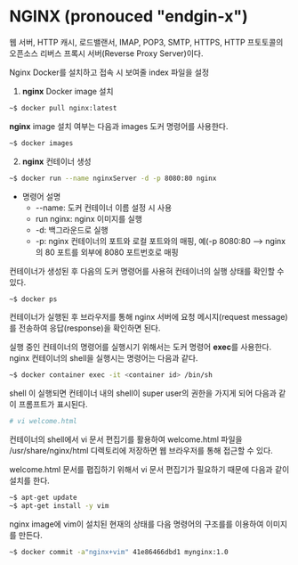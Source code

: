 # NGINX (pronouced "endgin-x")
 
 웹 서버, HTTP 캐시, 로드밸랜서, IMAP, POP3, SMTP, HTTPS, HTTP
 프토토콜의 오픈소스 리버스 프록시 서버(Reverse Proxy Server)이다.
 
 Nginx Docker를 설치하고 접속 시 보여줄 index 파일을 설정 
 
 1. **nginx** Docker image 설치
 ```sh
 ~$ docker pull nginx:latest
 ```
 **nginx** image 설치 여부는 다음과 images 도커 명령어를 사용한다.
 ```sh
 ~$ docker images
 ``` 
2. **nginx** 컨테이너 생성
```sh
~$ docker run --name nginxServer -d -p 8080:80 nginx 
```
* 명령어 설명 
  * --name: 도커 컨테이너 이름 설정 시 사용
  * run nginx: nginx 이미지를 실행 
  * -d: 백그라운드로 실행
  * -p: nginx 컨테이너의 포트와 로컬 포트와의 매핑, 예(-p 8080:80 --> nginx의 80 포트를 외부에 8080 포트번호로 매핑 

컨테이너가 생성된 후 다음의 도커 명령어를 사용혀 컨테이너의 실행 상태를 확인할 수 있다. 
```sh
~$ docker ps 
```
컨테이너가 실행된 후 브라우저를 통해 nginx 서버에 요청 메시지(request message)를 전송하여 응답(response)을 확인하면 된다. 


실행 중인 컨테이너의 명령어를 실행시기 위해서는 도커 명령어 **exec**를 사용한다. nginx 컨테이너의 shell을 실행시는 명령어는 
다음과 같다.
```sh
~$ docker container exec -it <container id> /bin/sh
```
shell 이 실행되면 컨테이너 내의 shell이 super user의 권한을 가지게 되어 다음과 같이 프롬프트가 표시된다.
```sh
# vi welcome.html
```
컨테이너의 shell에서 vi  문서 편집기를 활용하여 welcome.html 파일을 /usr/share/nginx/html 디렉토리에 저장하면 웹 브라우저를 
통해 접근할 수 있다. 

welcome.html 문서를 폅집하기 위해서 vi 문서 편집기가 필요하기 때문에 다음과 같이 설치를 한다.
```sh
~$ apt-get update
~$ apt-get install -y vim
```
nginx image에 vim이 설치된 현재의 상태를 다음 명령어의 구조를를 이용하여 이미지를 만든다.
```sh
~$ docker commit -a"nginx+vim" 41e86466dbd1 mynginx:1.0
```





 
 
